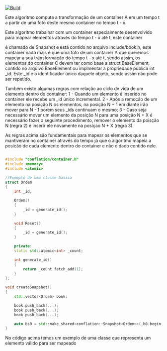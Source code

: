 [![Build](https://github.com/blogdarkspot/conflation/actions/workflows/cmake.yml/badge.svg)](https://github.com/blogdarkspot/conflation/actions/workflows/cmake.yml)

Este algoritmo computa a transformação de um container A em um tempo t a partir de uma foto deste mesmo container no tempo t - x. 

Este algoritmo trabalhar com um container especialmente desenvolvido para mapear elementos através do tempo t - x até t, este container

é chamado de Snapshot e está contido no arquivo include/book.h, este container nada mais é que uma foto de um container A que queremos
mapear a sua transformação do tempo t - x até t, sendo assim, os elementos do container C devem ter como base a struct BaseElement,
contido no arquivo BaseElement ou implmentar a propriedade publica int _id. Este _id é o identificador único daquele objeto, sendo 
assim não pode ser repetido. 

Também existe algumas regras com relação ao ciclo de vida de um elemento dentro do container:
1 - Quando um elemento é inserido no container ele recebe um _id único incremental.
2 - Após a remoção de um elemento na posição N os elementos, na posição N + 1 em diante irão mover para N - 1
    porem seus _ids continuam o mesmo;
3 - Caso seja necessário mover um elemento da posição N para uma posição N + X é necessário fazer o seguinte procedimento,
remover o elemento da poisção N (regra 2) e inserir ele novamente na posiçao N + X (regra 3).

As regras acima são fundamentais para mapear os elementos que se mantiveram no container através do tempo já que o algoritmo mapeia a posicão
de cada elemento dentro do container e não o dado contido nele.

```cpp

#include "conflation/container.h"
#include <memory>
#include <atomic>

//Exemplo de uma classe basica 
struct Ordem
{
    int _id;

    Ordem()
    {
        _id = generate_id();
    }

    void Reset()
    {
        _id = generate_id();
    }

    private:
    static std::atomic<int> _count;

    int generate_id()
    {
        return _count.fetch_add(1);
    } 
};

void createSnapshot()
{
    std::vector<Ordem> book;

    book.push_back(...);
    book.push_back(...);
    book.push_back(...);

    auto bs0 = std::make_shared<conflation::Snapshot<Ordem>>(_b0.begin(), _b0.end());
}

```

No código acima temos um exemplo de uma classe que representa um elemento válido 
para ser mapeado 
